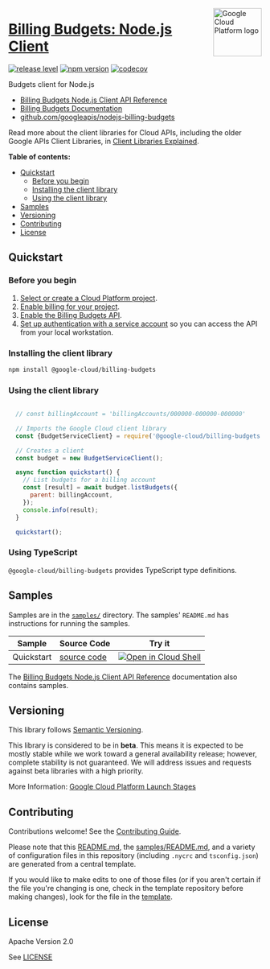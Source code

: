 [//]: # "This README.md file is auto-generated, all changes to this file will be lost."
[//]: # "To regenerate it, use `python -m synthtool`."
<img src="https://avatars2.githubusercontent.com/u/2810941?v=3&s=96" alt="Google Cloud Platform logo" title="Google Cloud Platform" align="right" height="96" width="96"/>

# [Billing Budgets: Node.js Client](https://github.com/googleapis/nodejs-billing-budgets)

[![release level](https://img.shields.io/badge/release%20level-beta-yellow.svg?style=flat)](https://cloud.google.com/terms/launch-stages)
[![npm version](https://img.shields.io/npm/v/@google-cloud/billing-budgets.svg)](https://www.npmjs.org/package/@google-cloud/billing-budgets)
[![codecov](https://img.shields.io/codecov/c/github/googleapis/nodejs-billing-budgets/master.svg?style=flat)](https://codecov.io/gh/googleapis/nodejs-billing-budgets)




Budgets client for Node.js


* [Billing Budgets Node.js Client API Reference][client-docs]
* [Billing Budgets Documentation][product-docs]
* [github.com/googleapis/nodejs-billing-budgets](https://github.com/googleapis/nodejs-billing-budgets)

Read more about the client libraries for Cloud APIs, including the older
Google APIs Client Libraries, in [Client Libraries Explained][explained].

[explained]: https://cloud.google.com/apis/docs/client-libraries-explained

**Table of contents:**


* [Quickstart](#quickstart)
  * [Before you begin](#before-you-begin)
  * [Installing the client library](#installing-the-client-library)
  * [Using the client library](#using-the-client-library)
* [Samples](#samples)
* [Versioning](#versioning)
* [Contributing](#contributing)
* [License](#license)

## Quickstart

### Before you begin

1.  [Select or create a Cloud Platform project][projects].
1.  [Enable billing for your project][billing].
1.  [Enable the Billing Budgets API][enable_api].
1.  [Set up authentication with a service account][auth] so you can access the
    API from your local workstation.

### Installing the client library

```bash
npm install @google-cloud/billing-budgets
```


### Using the client library

```javascript

  // const billingAccount = 'billingAccounts/000000-000000-000000'

  // Imports the Google Cloud client library
  const {BudgetServiceClient} = require('@google-cloud/billing-budgets');

  // Creates a client
  const budget = new BudgetServiceClient();

  async function quickstart() {
    // List budgets for a billing account
    const [result] = await budget.listBudgets({
      parent: billingAccount,
    });
    console.info(result);
  }

  quickstart();

```
### Using TypeScript

`@google-cloud/billing-budgets` provides TypeScript type definitions.


## Samples

Samples are in the [`samples/`](https://github.com/googleapis/nodejs-billing-budgets/tree/master/samples) directory. The samples' `README.md`
has instructions for running the samples.

| Sample                      | Source Code                       | Try it |
| --------------------------- | --------------------------------- | ------ |
| Quickstart | [source code](https://github.com/googleapis/nodejs-billing-budgets/blob/master/samples/quickstart.js) | [![Open in Cloud Shell][shell_img]](https://console.cloud.google.com/cloudshell/open?git_repo=https://github.com/googleapis/nodejs-billing-budgets&page=editor&open_in_editor=samples/quickstart.js,samples/README.md) |



The [Billing Budgets Node.js Client API Reference][client-docs] documentation
also contains samples.

## Versioning

This library follows [Semantic Versioning](http://semver.org/).



This library is considered to be in **beta**. This means it is expected to be
mostly stable while we work toward a general availability release; however,
complete stability is not guaranteed. We will address issues and requests
against beta libraries with a high priority.




More Information: [Google Cloud Platform Launch Stages][launch_stages]

[launch_stages]: https://cloud.google.com/terms/launch-stages

## Contributing

Contributions welcome! See the [Contributing Guide](https://github.com/googleapis/nodejs-billing-budgets/blob/master/CONTRIBUTING.md).

Please note that this [README.md](README.md), the [samples/README.md](samples/README.md),
and a variety of configuration files in this repository (including `.nycrc` and `tsconfig.json`)
are generated from a central template.

If you would like to make edits to one of those files
(or if you aren't certain if the file you're changing is one, check in the template repository before making changes),
look for the file in the [template](https://github.com/googleapis/synthtool/tree/master/synthtool/gcp/templates/node_library).

## License

Apache Version 2.0

See [LICENSE](https://github.com/googleapis/nodejs-billing-budgets/blob/master/LICENSE)

[client-docs]: https://googleapis.dev/nodejs/billingbudgets/latest/index.html
[product-docs]: https://cloud.google.com/billing/docs/how-to/budget-api-overview 
[shell_img]: https://gstatic.com/cloudssh/images/open-btn.png
[projects]: https://console.cloud.google.com/project
[billing]: https://support.google.com/cloud/answer/6293499#enable-billing
[enable_api]: https://console.cloud.google.com/flows/enableapi?apiid=billingbudgets.googleapis.com
[auth]: https://cloud.google.com/docs/authentication/getting-started
